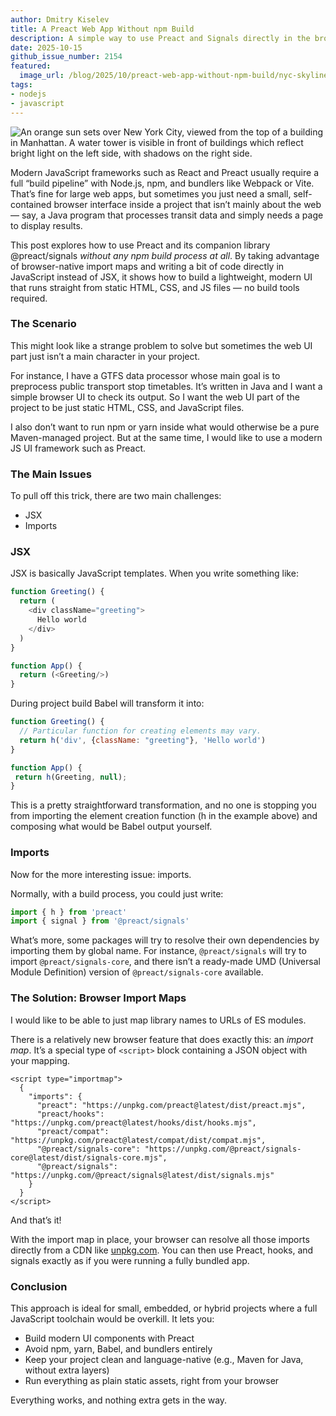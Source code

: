 ```yaml
---
author: Dmitry Kiselev
title: A Preact Web App Without npm Build
description: A simple way to use Preact and Signals directly in the browser—no npm, no bundlers, just HTML, CSS, and JS.
date: 2025-10-15
github_issue_number: 2154
featured:
  image_url: /blog/2025/10/preact-web-app-without-npm-build/nyc-skyline-orange-sunset.webp
tags:
- nodejs
- javascript
---
```


![An orange sun sets over New York City, viewed from the top of a building in Manhattan. A water tower is visible in front of buildings which reflect bright light on the left side, with shadows on the right side.](/blog/2025/10/preact-web-app-without-npm-build/nyc-skyline-orange-sunset.webp)

<!-- Photo by Seth Jensen, 2025. -->

Modern JavaScript frameworks such as React and Preact usually require a full “build pipeline” with Node.js, npm, and bundlers like Webpack or Vite. That’s fine for large web apps, but sometimes you just need a small, self-contained browser interface inside a project that isn’t mainly about the web — say, a Java program that processes transit data and simply needs a page to display results.

This post explores how to use Preact and its companion library @preact/signals *without any npm build process at all*. By taking advantage of browser-native import maps and writing a bit of code directly in JavaScript instead of JSX, it shows how to build a lightweight, modern UI that runs straight from static HTML, CSS, and JS files — no build tools required.

### The Scenario

This might look like a strange problem to solve but sometimes the web UI part just isn’t a main character in your project.

For instance, I have a GTFS data processor whose main goal is to preprocess public transport stop timetables. It’s written in Java and I want a simple browser UI to check its output. So I want the web UI part of the project to be just static HTML, CSS, and JavaScript files.

I also don’t want to run npm or yarn inside what would otherwise be a pure Maven-managed project. But at the same time, I would like to use a modern JS UI framework such as Preact.

### The Main Issues

To pull off this trick, there are two main challenges:

* JSX
* Imports

### JSX

JSX is basically JavaScript templates. When you write something like:

```javascript
function Greeting() {
  return (
    <div className="greeting">
      Hello world
    </div>
  )
}

function App() {
  return (<Greeting/>)
}
```

During project build Babel will transform it into:

```javascript
function Greeting() {
  // Particular function for creating elements may vary.
  return h('div', {className: "greeting"}, 'Hello world')
}

function App() {
 return h(Greeting, null);
}
```

This is a pretty straightforward transformation, and no one is stopping you from importing the element creation function (h in the example above) and composing what would be Babel output yourself.

### Imports

Now for the more interesting issue: imports.

Normally, with a build process, you could just write:

```javascript
import { h } from 'preact'
import { signal } from '@preact/signals'
```

What’s more, some packages will try to resolve their own dependencies by importing them by global name. For instance, `@preact/signals` will try to import `@preact/signals-core`, and there isn’t a ready-made UMD (Universal Module Definition) version of `@preact/signals-core` available.

### The Solution: Browser Import Maps

I would like to be able to just map library names to URLs of ES modules.

There is a relatively new browser feature that does exactly this: an *import map*. It’s a special type of `<script>` block containing a JSON object with your mapping.

```react
<script type="importmap">
  {
    "imports": {
      "preact": "https://unpkg.com/preact@latest/dist/preact.mjs",
      "preact/hooks": "https://unpkg.com/preact@latest/hooks/dist/hooks.mjs",
      "preact/compat": "https://unpkg.com/preact@latest/compat/dist/compat.mjs",
      "@preact/signals-core": "https://unpkg.com/@preact/signals-core@latest/dist/signals-core.mjs",
      "@preact/signals": "https://unpkg.com/@preact/signals@latest/dist/signals.mjs"
    }
  }
</script>
```

And that’s it!

With the import map in place, your browser can resolve all those imports directly from a CDN like [unpkg.com](https://unpkg.com/). You can then use Preact, hooks, and signals exactly as if you were running a fully bundled app.

### Conclusion

This approach is ideal for small, embedded, or hybrid projects where a full JavaScript toolchain would be overkill. It lets you:

* Build modern UI components with Preact
* Avoid npm, yarn, Babel, and bundlers entirely
* Keep your project clean and language-native (e.g., Maven for Java, without extra layers)
* Run everything as plain static assets, right from your browser

Everything works, and nothing extra gets in the way.

